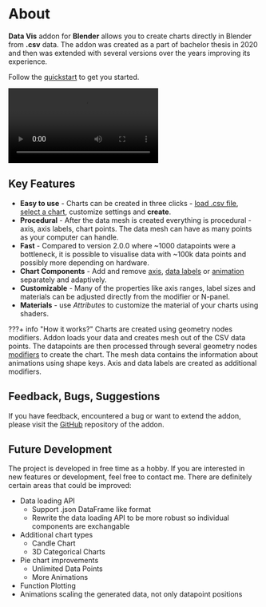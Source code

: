 # About


**Data Vis** addon for **Blender** allows you to create charts directly in Blender from **.csv** data. The addon was created as a part of bachelor thesis in 2020 and then was extended with several versions over the years improving its experience.

Follow the [quickstart](quickstart.md) to get you started.

![type:video](assets/titlevideo.mp4)

## Key Features

- **Easy to use** - Charts can be created in three clicks - [load .csv file](data.md), [select a chart](quickstart.md#creating-chart), customize settings and **create**.
- **Procedural** - After the data mesh is created everything is procedural - axis, axis labels, chart points. The data mesh can have as many points as your computer can handle.
- **Fast** - Compared to version 2.0.0 where ~1000 datapoints were a bottleneck, it is possible to visualise data with ~100k data points and possibly more depending on hardware.
- **Chart Components** - Add and remove [axis](features/axis.md), [data labels](features/data_labels.md) or [animation](features/animations.md) separately and adaptively. 
- **Customizable** - Many of the properties like axis ranges, label sizes and materials can be adjusted directly from the modifier or N-panel.
- **Materials** - use *Attributes* to customize the material of your charts using shaders.  

???+ info "How it works?"
    Charts are created using geometry nodes modifiers. Addon loads your data and creates mesh out of the CSV data points. The datapoints are then processed through several geometry nodes [modifiers](charts.md#data-modifier) to create the chart. The mesh data contains the information about animations using shape keys. Axis and data labels are created as additional modifiers.

## Feedback, Bugs, Suggestions
If you have feedback, encountered a bug or want to extend the addon, please visit the [GitHub](https://github.com/Griperis/BlenderDataVis/) repository of the addon.

## Future Development
The project is developed in free time as a hobby. If you are interested in new features or development, feel free to contact me.
There are definitely certain areas that could be improved:

- Data loading API
    - Support .json DataFrame like format
    - Rewrite the data loading API to be more robust so individual components are exchangable
- Additional chart types
    - Candle Chart
    - 3D Categorical Charts
- Pie chart improvements
    - Unlimited Data Points
    - More Animations
- Function Plotting
- Animations scaling the generated data, not only datapoint positions